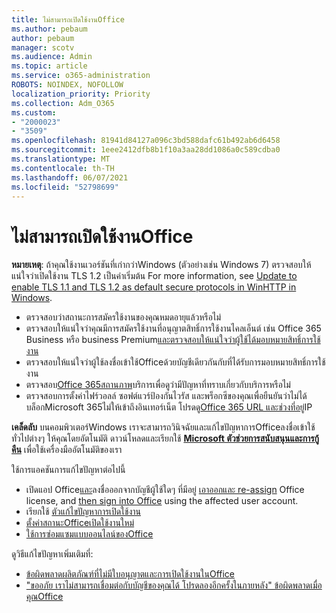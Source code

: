 ```yaml
---
title: ไม่สามารถเปิดใช้งานOffice
ms.author: pebaum
author: pebaum
manager: scotv
ms.audience: Admin
ms.topic: article
ms.service: o365-administration
ROBOTS: NOINDEX, NOFOLLOW
localization_priority: Priority
ms.collection: Adm_O365
ms.custom:
- "2000023"
- "3509"
ms.openlocfilehash: 81941d84127a096c3bd588dafc61b492ab6d6458
ms.sourcegitcommit: 1eee2412dfb8b1f10a3aa28dd1086a0c589cdba0
ms.translationtype: MT
ms.contentlocale: th-TH
ms.lasthandoff: 06/07/2021
ms.locfileid: "52798699"
---
```

# <a name="unable-to-activate-office"></a>ไม่สามารถเปิดใช้งานOffice

**หมายเหตุ**: ถ้าคุณใช้งานเวอร์ชันที่เก่ากว่าWindows (ตัวอย่างเช่น Windows 7) ตรวจสอบให้แน่ใจว่าเปิดใช้งาน TLS 1.2 เป็นค่าเริ่มต้น For more information, see [Update to enable TLS 1.1 and TLS 1.2 as default secure protocols in WinHTTP in Windows](https://support.microsoft.com/topic/update-to-enable-tls-1-1-and-tls-1-2-as-default-secure-protocols-in-winhttp-in-windows-c4bd73d2-31d7-761e-0178-11268bb10392).

- ตรวจสอบว่าสถานะการสมัครใช้งานของคุณหมดอายุแล้วหรือไม่
- ตรวจสอบให้แน่ใจว่าคุณมีการสมัครใช้งานที่อนุญาตสิทธิ์การใช้งานไคลเอ็นต์ เช่น Office 365 Business หรือ business Premium[และตรวจสอบให้แน่ใจว่าผู้ใช้ได้มอบหมายสิทธิ์การใช้งาน](/microsoft-365/admin/manage/assign-licenses-to-users)
- ตรวจสอบให้แน่ใจว่าผู้ใช้ลงชื่อเข้าใช้Officeด้วยบัญชีเดียวกันกับที่ได้รับการมอบหมายสิทธิ์การใช้งาน
- ตรวจสอบ[Office 365สถานภาพ](/office365/enterprise/view-service-health)บริการเพื่อดูว่ามีปัญหาที่ทราบเกี่ยวกับบริการหรือไม่
- ตรวจสอบการตั้งค่าไฟร์วอลล์ ซอฟต์แวร์ป้องกันไวรัส และพร็อกซีของคุณเพื่อยืนยันว่าไม่ได้บล็อกMicrosoft 365ไม่ให้เข้าถึงอินเทอร์เน็ต โปรดดู[Office 365 URL และช่วงที่อยู่](/office365/enterprise/urls-and-ip-address-ranges "Office 365 URL และช่วงที่อยู่ IP")IP

**เคล็ดลับ** บนคอมพิวเตอร์Windows เราจะสามารถวินิจฉัยและแก้ไขปัญหาการOfficeลงชื่อเข้าใช้ทั่วไปต่างๆ ให้คุณโดยอัตโนมัติ ดาวน์โหลดและเรียกใช้ **[Microsoft ตัวช่วยการสนับสนุนและการกู้คืน](https://aka.ms/SaRA-OfficeSignInScenario)** เพื่อใช้เครื่องมืออัตโนมัติของเรา

ใช้การแอคชันการแก้ไขปัญหาต่อไปนี้

- เปิดแอป Office[และ](https://support.office.com/article/5a20dc11-47e9-4b6f-945d-478cb6d92071)ลงชื่อออกจากบัญชีผู้ใช้ใดๆ ที่มีอยู่ [เอาออก](/microsoft-365/admin/manage/remove-licenses-from-users)[และ re-assign](/microsoft-365/admin/manage/assign-licenses-to-users) Office license, and [then sign into Office](https://support.office.com/article/628ea040-f265-49de-b986-be09c3ebf8a9) using the affected user account.
- เรียกใช้ [ตัวแก้ไขปัญหาการเปิดใช้งาน](https://aka.ms/SARA-OfficeActivation-Alchemy)
- [ตั้งค่าสถานะOfficeเปิดใช้งานใหม่](/office365/troubleshoot/activation/reset-office-365-proplus-activation-state "ตั้งค่าสถานะOfficeเปิดใช้งานใหม่")
- [ใช้การซ่อมแซมแบบออนไลน์ของOffice](https://support.office.com/Article/7821d4b6-7c1d-4205-aa0e-a6b40c5bb88b?wt.mc_id=Alchemy_ClientDIA)

ดูวิธีแก้ไขปัญหาเพิ่มเติมที่:  

- [ข้อผิดพลาดผลิตภัณฑ์ที่ไม่มีใบอนุญาตและการเปิดใช้งานในOffice](https://support.office.com/Article/0d23d3c0-c19c-4b2f-9845-5344fedc4380?wt.mc_id=Alchemy_ClientDIA)
- ["ขออภัย เราไม่สามารถเชื่อมต่อกับบัญชีของคุณได้ โปรดลองอีกครั้งในภายหลัง" ข้อผิดพลาดเมื่อคุณOffice](/office/troubleshoot/activation-installation/issue-when-activate-office-from-office-365)